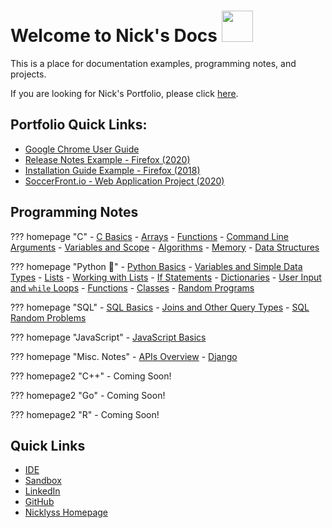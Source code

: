 # Welcome to Nick's Docs <img class="books" src="https://nicklyss.com/media/uploads/2020/12/books1.png" height="50 !important">

This is a place for documentation examples, programming notes, and projects.  
  
If you are looking for Nick's Portfolio, please click <u>[here](portfolio.md)</u>.

## Portfolio Quick Links:

 - [Google Chrome User Guide](chrome.md)
 - [Release Notes Example - Firefox (2020)](https://nicklyss.com/wp-content/uploads/2020/04/Firefox-75.0-Release-Notes.pdf)
 - [Installation Guide Example - Firefox (2018)](https://nicklyss.com/wp-content/uploads/2020/04/Firefox-Instructional-Guide-Nick-Platt.pdf)
 - [SoccerFront.io - Web Application Project (2020)](https://soccerfront.io)

## Programming Notes

??? homepage "C"
    - [C Basics](c.md)
    - [Arrays](c-arrays.md)
    - [Functions](c-functions.md)
    - [Command Line Arguments](c-cl-arguments.md)
    - [Variables and Scope](c-variable-scope.md)
    - [Algorithms](c-algorithms.md)
    - [Memory](c-memory.md)
    - [Data Structures](c-data-structures.md)

??? homepage "Python :snake:"
    - [Python Basics](py.md)
    - [Variables and Simple Data Types](py-data-types.md)
    - [Lists](py-lists.md)
    - [Working with Lists](py-working-with-lists.md)
    - [If Statements](py-if-statements.md)
    - [Dictionaries](py-dictionaries.md)
    - [User Input and `while` Loops](py-user-input-while-loops.md)
    - [Functions](py-functions.md)
    - [Classes](py-classes.md)
    - [Random Programs](py-random.md)

??? homepage "SQL"
    - [SQL Basics](sql.md)
    - [Joins and Other Query Types](sql-joins-and-other-queries.md)
    - [SQL Random Problems](sql-random.md)

??? homepage "JavaScript"
    - [JavaScript Basics](js.md)

??? homepage "Misc. Notes"
    - [APIs Overview](api.md)
    - [Django](django.md)

??? homepage2 "C++"
	- Coming Soon!

??? homepage2 "Go"
	- Coming Soon!

??? homepage2 "R"
	- Coming Soon!

## Quick Links

* [IDE](https://ide.cs50.io)
* [Sandbox](https://sandbox.cs50.io)
* [LinkedIn](https://www.linkedin.com/in/nicholas-platt/)
* [GitHub](https://github.com/tpbnick)
* [Nicklyss Homepage](https://nicklyss.com)